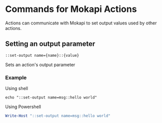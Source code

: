 # Commands for Mokapi Actions

Actions can communicate with Mokapi to set output values used by other actions. 

## Setting an output parameter

`::set-output name={name}::{value}`

Sets an action's output parameter

### Example

Using shell
```shell
echo "::set-output name=msg::hello world"
```

Using Powershell
```powershell
Write-Host "::set-output name=msg::hello world"
```